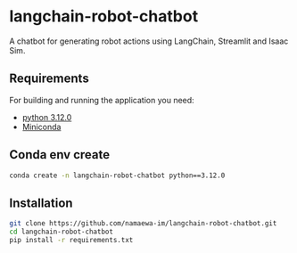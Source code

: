 # langchain-robot-chatbot
A chatbot for generating robot actions using LangChain, Streamlit and Isaac Sim.

## Requirements

For building and running the application you need:

- [python 3.12.0](https://www.python.org/)
- [Miniconda](https://docs.anaconda.com/miniconda/)

## Conda env create

```sh
conda create -n langchain-robot-chatbot python==3.12.0
```

## Installation

```sh
git clone https://github.com/namaewa-im/langchain-robot-chatbot.git
cd langchain-robot-chatbot
pip install -r requirements.txt
```


